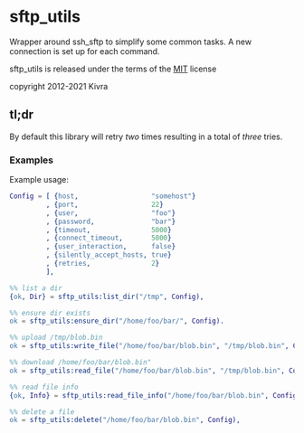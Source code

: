 # sftp_utils
Wrapper around ssh_sftp to simplify some common tasks. A new connection
is set up for each command.

sftp_utils is released under the terms of the [MIT](http://en.wikipedia.org/wiki/MIT_License) license

copyright 2012-2021 Kivra

## tl;dr
By default this library will retry *two* times resulting in a total of *three* tries.

### Examples
Example usage:
```erlang
Config = [ {host,                  "somehost"}
         , {port,                  22}
         , {user,                  "foo"}
         , {password,              "bar"}
         , {timeout,               5000}
         , {connect_timeout,       5000}
         , {user_interaction,      false}
         , {silently_accept_hosts, true}
         , {retries,               2}
         ],

%% list a dir
{ok, Dir} = sftp_utils:list_dir("/tmp", Config),

%% ensure dir exists
ok = sftp_utils:ensure_dir("/home/foo/bar/", Config).

%% upload /tmp/blob.bin
ok = sftp_utils:write_file("/home/foo/bar/blob.bin", "/tmp/blob.bin", Config),

%% download /home/foo/bar/blob.bin"
ok = sftp_utils:read_file("/home/foo/bar/blob.bin", "/tmp/blob.bin", Config),

%% read file info
{ok, Info} = sftp_utils:read_file_info("/home/foo/bar/blob.bin", Config),

%% delete a file
ok = sftp_utils:delete("/home/foo/bar/blob.bin", Config),
```
